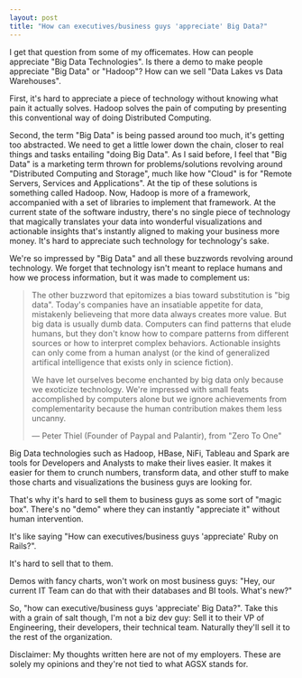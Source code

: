 ```yaml
---
layout: post
title: "How can executives/business guys 'appreciate' Big Data?"
---
```


I get that question from some of my officemates. How can people appreciate "Big Data Technologies". Is there a demo to make people appreciate "Big Data" or "Hadoop"? How can we sell "Data Lakes vs Data Warehouses".

First, it's hard to appreciate a piece of technology without knowing what pain it actually solves. Hadoop solves the pain of computing by presenting this conventional way of doing Distributed Computing. 

Second, the term "Big Data" is being passed around too much, it's getting too abstracted. We need to get a little lower down the chain, closer to real things and tasks entailing "doing Big Data". As I said before, I feel that "Big Data" is a marketing term thrown for problems/solutions revolving around "Distributed Computing and Storage", much like how "Cloud" is for "Remote Servers, Services and Applications". At the tip of these solutions is something called Hadoop. Now, Hadoop is more of a framework, accompanied with a set of libraries to implement that framework. At the current state of the software industry, there's no single piece of technology that magically translates your data into wonderful visualizations and actionable insights that's instantly aligned to making your business more money. It's hard to appreciate such technology for technology's sake. 

We're so impressed by "Big Data" and all these buzzwords revolving around technology. We forget that technology isn't meant to replace humans and how we process information, but it was made to complement us:

> The other buzzword that epitomizes a bias toward substitution is "big data". Today's companies have an insatiable appetite for data, mistakenly believeing that more data always creates more value. But big data is usually dumb data. Computers can find patterns that elude humans, but they don't know how to compare patterns from different sources or how to interpret complex behaviors. Actionable insights can only come from a human analyst (or the kind of generalized artifical intelligence that exists only in science fiction). 
>
> We have let ourselves become enchanted by big data only because we exoticize technology. We're impressed with small feats accomplished by computers alone but we ignore achievements from complementarity because the human contribution makes them less uncanny. 
> 
> &mdash; Peter Thiel (Founder of Paypal and Palantir), from "Zero To One"

Big Data technologies such as Hadoop, HBase, NiFi, Tableau and Spark are tools for Developers and Analysts to make their lives easier. It makes it easier for them to crunch numbers, transform data, and other stuff to make those charts and visualizations the business guys are looking for. 

That's why it's hard to sell them to business guys as some sort of "magic box". There's no "demo" where they can instantly "appreciate it" without human intervention.

It's like saying "How can executives/business guys 'appreciate' Ruby on Rails?". 

It's hard to sell that to them. 

Demos with fancy charts, won't work on most business guys: "Hey, our current IT Team can do that with their databases and BI tools. What's new?"

So, "how can executive/business guys 'appreciate' Big Data?". Take this with a grain of salt though, I'm not a biz dev guy: Sell it to their VP of Engineering, their developers, their technical team. Naturally they'll sell it to the rest of the organization.

Disclaimer: My thoughts written here are not of my employers. These are solely my opinions and they're not tied to what AGSX stands for.